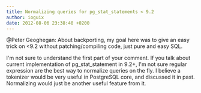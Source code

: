 ```yaml
---
title: Normalizing queries for pg_stat_statements < 9.2
author: ioguix
date: 2012-08-06 23:38:40 +0200
---
```

@Peter Geoghegan: About backporting, my goal here was to give an easy trick on &lt;9.2 without patching/compiling code, just  pure and easy SQL.


I'm not sure to understand the first part of your comment. If you talk about current implementation of pg_stat_statement in 9.2+, I'm not sure regular expression are the best way to normalize queries on the fly. I believe a tokenizer would be very useful in PostgreSQL core, and discussed it in past. Normalizing would just be another useful feature from it.

